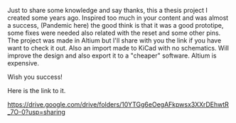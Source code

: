 Just to share some knowledge and say thanks, this a thesis project I created some years ago. Inspired too much in your content and was almost a success, (Pandemic here) the good think is that it was a good prototipe, some fixes were needed also related with the reset and some other pins. The project was made in Altium but I'll share with you the link if you have want to check it out. Also an import made to KiCad with no schematics. Will improve the design and also export it to a "cheaper" software. Altium is expensive.

Wish you success! 
 

Here is the link to it. 

https://drive.google.com/drive/folders/10YTGg6eOegAFkpwsx3XXrDEhwtR_7O-0?usp=sharing